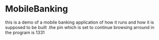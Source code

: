 # MobileBanking
this is a demo of a mobile banking application of how it runs and how it is supposed to be built .the pin which is set to continue browsing arround in the program is 1331
